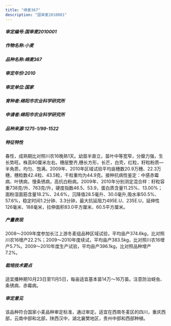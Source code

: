 ```yaml
---
title: "绵麦367"
description: "国审麦2010001"
---
```

##### 审定编号:国审麦2010001

##### 作物名称:小麦

##### 品种名称:绵麦367

##### 审定年份:2010

##### 审定单位:国家

##### 育种者:绵阳市农业科学研究所

##### 申请者:绵阳市农业科学研究所

##### 品种来源:1275-1/99-1522

##### 特征特性
春性，成熟期比对照川农16晚熟1天。幼苗半直立，苗叶中等宽窄，分蘖力强，生长势旺。株高80厘米左右。穗层整齐,穗长方形，长芒，白壳，红粒，籽粒粉质—半角质，均匀、饱满。2009年、2010年区域试验平均亩穗数20.9万穗、22.3万穗，穗粒数42.4粒、43.5粒，千粒重均为44.9克。接种抗病性鉴定：中感赤霉病、叶锈病，慢条锈病，高抗白粉病。2009年、2010年分别测定混合样：籽粒容重738克/升、763克/升，硬度指数46.5、53.9，蛋白质含量11.25%、13.00%；面粉湿面筋含量18.2%、24.6%，沉降值28.5毫升、30.0毫升,吸水率50.5%、57.6%，稳定时间1.2分钟、3.3分钟，最大抗延阻力495E.U、235E.U，延伸性126毫米、188毫米，拉伸面积83.0平方厘米、60.5平方厘米。

##### 产量表现
 2008～2009年度参加长江上游冬麦组品种区域试验，平均亩产374.6kg，比对照川农16增产22.2%；2009～2010年度续试，平均亩产383.5kg，比对照川农16增产5.7%。2009～2010年度生产试验，平均亩产396.1kg，比对照品种增产7.2%。

##### 栽培技术要点
适宜播种期10月23日至11月5日，每亩适宜基本苗14万～16万苗。注意防治蚜虫、条锈病、赤霉病。

##### 审定意见
该品种符合国家小麦品种审定标准，通过审定。适宜在西南冬麦区的四川，重庆西部，云南中部和北部，陕西汉中，湖北襄樊地区，贵州中部和西部种植。
